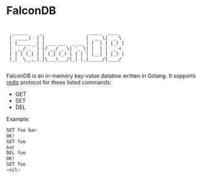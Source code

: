 # FalconDB
```

  ______    _                 _____  ____  
 |  ____|  | |               |  __ \|  _ \ 
 | |__ __ _| | ___ ___  _ __ | |  | | |_) |
 |  __/ _` | |/ __/ _ \| '_ \| |  | |  _ < 
 | | | (_| | | (_| (_) | | | | |__| | |_) |
 |_|  \__,_|_|\___\___/|_| |_|_____/|____/ 
                               
```

FalconDB is an in-memory key-value databse written in Golang.
It supports [redis](https://redis.io/) protocol for these listed commands:
- GET
- SET
- DEL

Example:

``` bash
SET foo bar
OK!
GET foo
bar
DEL foo
OK!
GET foo
<nil>
```
